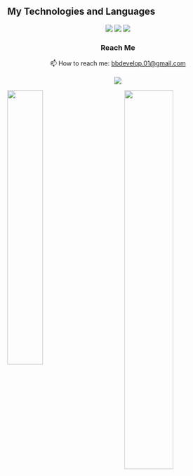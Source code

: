 ##  My Technologies and Languages
<div align="center">
<!--<img src="https://img.shields.io/badge/HTML5-323330?style=for-the-badge&logo=html5&logoColor=orange"/>-->
<!--<img src="https://img.shields.io/badge/CSS3-323330?style=for-the-badge&logo=css3&logoColor=blue"/>-->
<!--<img src="https://img.shields.io/badge/JavaScript-323330?style=for-the-badge&logo=javascript&logoColor=F7DF1E" />-->
<img src="https://img.shields.io/badge/C%23-323330?style=for-the-badge&logo=c-sharp&logoColor=blue"/>
<!--<img src="https://img.shields.io/badge/C-323330?style=for-the-badge&logo=c&logoColor=white"/>-->
<img src="https://img.shields.io/badge/GIT-323330?style=for-the-badge&logo=git&logoColor=red"/>
<img src="https://img.shields.io/badge/Java-323330?style=for-the-badge&logo=java&logoColor=orange" />
<!--<img src="https://img.shields.io/badge/Bootstrap-323330?style=for-the-badge&logo=bootstrap&logoColor=purple" />-->
<!--<img src="https://img.shields.io/badge/PostgreSQL-323330?style=for-the-badge&logo=postgresql&logoColor=darkblue" />-->
<!--<img src="https://img.shields.io/badge/Spring-323330?style=for-the-badge&logo=spring&logoColor=green"/>-->
<!--<img src="https://img.shields.io/badge/redis-%23DD0031.svg?&style=for-the-badge&logo=redis&logoColor=white"/>-->
<!--<img src="https://img.shields.io/badge/Angular-323330?style=for-the-badge&logo=angular&logoColor=red"/>-->


<!--##  🛠 My Tools

<img src="https://img.shields.io/badge/Android_Studio-323330?style=for-the-badge&logo=android-studio&logoColor=blue"/>
<img src="https://img.shields.io/badge/Eclipse-323330?style=for-the-badge&logo=eclipse&logoColor=purple"/>
<img src="https://img.shields.io/badge/IntelliJIDEA-000000.svg?style=for-the-badge&logo=intellij-idea&logoColor=yellow"/>
<img src="https://img.shields.io/badge/Swagger-323330?style=for-the-badge&logo=Swagger&logoColor=green"/>
<img src="https://img.shields.io/badge/Visual_Studio-323330?style=for-the-badge&logo=visual%20studio&logoColor=blue"/>-->


<!--## 📖 Currently Learning


<img src="https://img.shields.io/badge/Flutter-323330?style=for-the-badge&logo=flutter&logoColor=blue" />
<img src="https://img.shields.io/badge/redis-%23DD0031.svg?&style=for-the-badge&logo=redis&logoColor=white"/>
<img src="https://img.shields.io/badge/Angular-323330?style=for-the-badge&logo=angular&logoColor=red"/>
<img src="https://img.shields.io/badge/Dart-323330?style=for-the-badge&logo=dart&logoColor=blue"/>
<img src="https://img.shields.io/badge/NuGet-323330?style=for-the-badge&logo=nuget&logoColor=blue"/>-->


### Reach Me


 📫 How to reach me: bbdevelop.01@gmail.com <br/><br/>
 ![](https://komarev.com/ghpvc/?username=batuhanb)
 
 </div>

 <p><img align="left" width="40%" src="https://github-readme-stats.vercel.app/api/top-langs?username=batuhanb&show_icons=true&theme=radical&layout=compact" /></p>
 <p>&nbsp;<img align="right" width="47%"src="https://github-readme-stats.vercel.app/api?username=batuhanb&show_icons=true&theme=radical"/></p>
